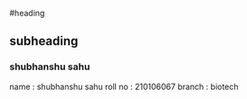 #heading
## subheading
### shubhanshu sahu
name    : shubhanshu sahu
roll no : 210106067
branch  : biotech
